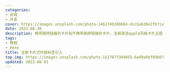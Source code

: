 ```yaml
---
categories:
- 前端
- 开发
cover: https://images.unsplash.com/photo-1461749280684-dccba630e2f6?ixlib=rb-4.0.3&auto=format&fit=crop&w=2069&q=80
date: 2023-06-30
description: 携带跳转链接的卡片和不携带跳转链接的卡片，全新简洁apple风格卡片主题
tags:
- 教程
- Hexo
title: 全新卡片式外链标签引入
top_img: https://images.unsplash.com/photo-1517077304055-6e89abbf09b0?ixlib=rb-4.0.3&auto=format&fit=crop&w=2069&q=80
updated: 2023-08-01
---
```

